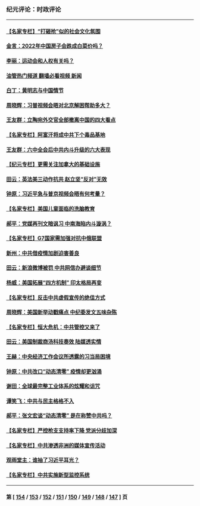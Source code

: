 ### 纪元评论：时政评论
---
#### [【名家专栏】“打砸抢”似的社会文化氛围](../../pages/nsc1025/n13443715.md?12180330) 
#### [金言：2022年中国房子会跌成白菜价吗？](../../pages/nsc1025/n13443538.md?12180330) 
#### [李丽：运动会和人权有关吗？](../../pages/nsc1025/n13442830.md?12180330) 
#### [油管热门频道 翻墙必看视频 新闻](ok?12180330)
#### [白丁：黄明志与中国情节](../../pages/nsc1025/n13442503.md?12180330) 
#### [周晓辉：习普视频会晤对北京解困帮助多大？](../../pages/nsc1025/n13441997.md?12180330) 
#### [王友群：立陶宛外交官全部撤离中国的四大看点](../../pages/nsc1025/n13442048.md?12180330) 
#### [【名家专栏】阿富汗将成中共下个毒品基地](../../pages/nsc1025/n13441511.md?12180330) 
#### [王友群：六中全会后中共内斗升级的六大表现](../../pages/nsc1025/n13440171.md?12180330) 
#### [【纪元专栏】更需关注加拿大的基础设施](../../pages/nsc1025/n13439929.md?12180330) 
#### [田云：英法美三动作抗共 赵立坚“反对”无效](../../pages/nsc1025/n13440685.md?12180330) 
#### [钟原：习近平急与普京视频会晤有何考量？](../../pages/nsc1025/n13439595.md?12180330) 
#### [【名家专栏】美国儿童面临的洗脑教育](../../pages/nsc1025/n13439178.md?12180330) 
#### [郝平：党媒再刊文暗讽习 中南海陷内斗漩涡？](../../pages/nsc1025/n13439757.md?12180330) 
#### [【名家专栏】G7国家需加强对抗中俄联盟](../../pages/nsc1025/n13439191.md?12180330) 
#### [新州：中共借疫情加剧迫害善良](../../pages/nsc1025/n13438950.md?12180330) 
#### [田云：新浪微博被罚 中共网信办避谈细节](../../pages/nsc1025/n13438140.md?12180330) 
#### [杨威：美国拓展“四方机制”  印太格局再变](../../pages/nsc1025/n13437988.md?12180330) 
#### [【名家专栏】反击中共虚假宣传的绝佳方式](../../pages/nsc1025/n13436697.md?12180330) 
#### [周晓辉：美国新举动戳痛点 中纪委发文五味杂陈](../../pages/nsc1025/n13437455.md?12180330) 
#### [【名家专栏】恒大危机：中共管控又来了](../../pages/nsc1025/n13436785.md?12180330) 
#### [田云：美国制裁商汤科技奏效 陆媒透实情](../../pages/nsc1025/n13435764.md?12180330) 
#### [王赫：中央经济工作会议所透露的习当局困境](../../pages/nsc1025/n13435488.md?12180330) 
#### [钟原：中共改口“动态清零” 疫情却更汹涌](../../pages/nsc1025/n13435740.md?12180330) 
#### [谢田：全球最完整工业体系的炫耀和诅咒](../../pages/nsc1025/n13434214.md?12180330) 
#### [谭笑飞：中共与民主格格不入](../../pages/nsc1025/n13435369.md?12180330) 
#### [郝平：张文宏谈“动态清零” 是在称赞中共吗？](../../pages/nsc1025/n13435315.md?12180330) 
#### [【名家专栏】严控枪支支持率下降 党派分歧加深](../../pages/nsc1025/n13434609.md?12180330) 
#### [【名家专栏】中共渗透非洲的媒体宣传活动](../../pages/nsc1025/n13434593.md?12180330) 
#### [观雨堂主：谁抽了习近平耳光？](../../pages/nsc1025/n13434167.md?12180330) 
#### [【名家专栏】中共实施新型监控系统](../../pages/nsc1025/n13432545.md?12180330) 

---
#### 第 [ [154](./154.md?12180330) / [153](./153.md?12180330) / [152](./152.md?12180330) / [151](./151.md?12180330) / [150](./150.md?12180330) / [149](./149.md?12180330) / [148](./148.md?12180330) / [147](./147.md?12180330) ] 页
